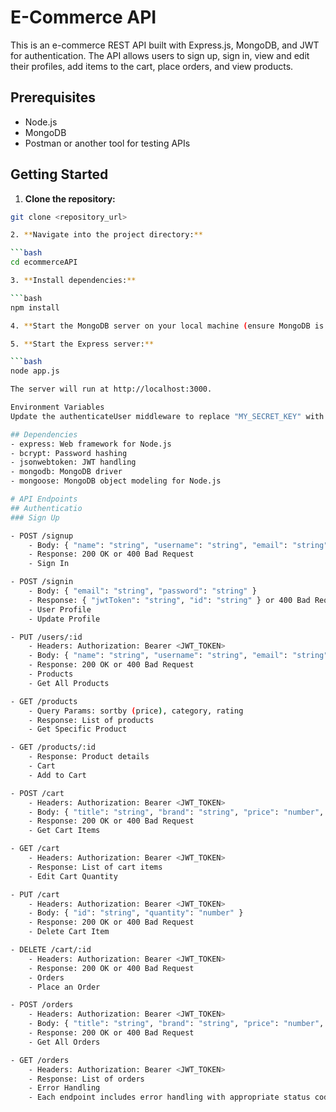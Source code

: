 # E-Commerce API
This is an e-commerce REST API built with Express.js, MongoDB, and JWT for authentication. The API allows users to sign up, sign in, view and edit their profiles, add items to the cart, place orders, and view products.

## Prerequisites
- Node.js
- MongoDB
- Postman or another tool for testing APIs

## Getting Started

1. **Clone the repository:**

```bash
git clone <repository_url>

2. **Navigate into the project directory:**

```bash
cd ecommerceAPI

3. **Install dependencies:**

```bash
npm install

4. **Start the MongoDB server on your local machine (ensure MongoDB is running on mongodb://127.0.0.1:27017).**

5. **Start the Express server:**

```bash
node app.js

The server will run at http://localhost:3000.

Environment Variables
Update the authenticateUser middleware to replace "MY_SECRET_KEY" with a custom JWT secret.

## Dependencies
- express: Web framework for Node.js
- bcrypt: Password hashing
- jsonwebtoken: JWT handling
- mongodb: MongoDB driver
- mongoose: MongoDB object modeling for Node.js

# API Endpoints
## Authenticatio
### Sign Up

- POST /signup
    - Body: { "name": "string", "username": "string", "email": "string", "password": "string" }
    - Response: 200 OK or 400 Bad Request
    - Sign In

- POST /signin
    - Body: { "email": "string", "password": "string" }
    - Response: { "jwtToken": "string", "id": "string" } or 400 Bad Request
    - User Profile
    - Update Profile

- PUT /users/:id
    - Headers: Authorization: Bearer <JWT_TOKEN>
    - Body: { "name": "string", "username": "string", "email": "string" }
    - Response: 200 OK or 400 Bad Request
    - Products
    - Get All Products

- GET /products
    - Query Params: sortby (price), category, rating
    - Response: List of products
    - Get Specific Product

- GET /products/:id
    - Response: Product details
    - Cart
    - Add to Cart

- POST /cart
    - Headers: Authorization: Bearer <JWT_TOKEN>
    - Body: { "title": "string", "brand": "string", "price": "number", "image_url": "string", "quantity": "number" }
    - Response: 200 OK or 400 Bad Request
    - Get Cart Items

- GET /cart
    - Headers: Authorization: Bearer <JWT_TOKEN>
    - Response: List of cart items
    - Edit Cart Quantity

- PUT /cart
    - Headers: Authorization: Bearer <JWT_TOKEN>
    - Body: { "id": "string", "quantity": "number" }
    - Response: 200 OK or 400 Bad Request
    - Delete Cart Item

- DELETE /cart/:id
    - Headers: Authorization: Bearer <JWT_TOKEN>
    - Response: 200 OK or 400 Bad Request
    - Orders
    - Place an Order

- POST /orders
    - Headers: Authorization: Bearer <JWT_TOKEN>
    - Body: { "title": "string", "brand": "string", "price": "number", "image_url": "string", "quantity": "number" }
    - Response: 200 OK or 400 Bad Request
    - Get All Orders

- GET /orders
    - Headers: Authorization: Bearer <JWT_TOKEN>
    - Response: List of orders
    - Error Handling
    - Each endpoint includes error handling with appropriate status codes and messages.